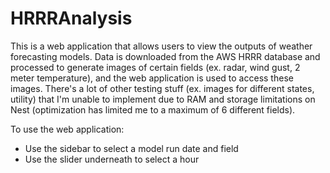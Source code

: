 # HRRRAnalysis

This is a web application that allows users to view the outputs of weather forecasting models.
Data is downloaded from the AWS HRRR database and processed to generate images of certain fields (ex. radar, wind gust, 2 meter temperature), and the web application is used to access these images. 
There's a lot of other testing stuff (ex. images for different states, utility) that I'm unable to implement due to RAM and storage limitations on Nest (optimization has limited me to a maximum of 6 different fields).

To use the web application:
 - Use the sidebar to select a model run date and field
 - Use the slider underneath to select a hour